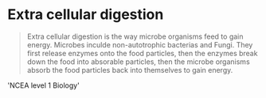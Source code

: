 # Extra cellular digestion

>Extra cellular digestion is the way microbe organisms feed to gain energy. Microbes inculde non-autotrophic bacterias and Fungi. They first release enzymes onto the food particles, then the enzymes break down the food into absorable particles, then the microbe organisms absorb the food particles back into themselves to gain energy.

'NCEA level 1 Biology'
